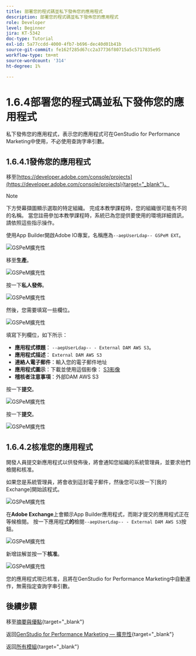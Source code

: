 ```yaml
---
title: 部署您的程式碼並私下發佈您的應用程式
description: 部署您的程式碼並私下發佈您的應用程式
role: Developer
level: Beginner
jira: KT-5342
doc-type: Tutorial
exl-id: 5a77ccdd-4000-4fb7-b696-dec40d01b41b
source-git-commit: fe162f285d67cc2a37736f80715a5c5717835e95
workflow-type: tm+mt
source-wordcount: '314'
ht-degree: 1%

---
```


# 1.6.4部署您的程式碼並私下發佈您的應用程式

私下發佈您的應用程式，表示您的應用程式可在GenStudio for Performance Marketing中使用，不必使用查詢字串引數。

## 1.6.4.1發佈您的應用程式

移至[https://developer.adobe.com/console/projects](https://developer.adobe.com/console/projects){target="_blank"}。

>[!NOTE]
>
> 下方熒幕擷圖顯示選取的特定組織。 完成本教學課程時，您的組織很可能有不同的名稱。 當您註冊參加本教學課程時，系統已為您提供要使用的環境詳細資訊，請依照這些指示操作。

使用App Builder開啟Adobe IO專案，名稱應為`--aepUserLdap-- GSPeM EXT`。

![GSPeM擴充性](./images/gspemextpub1.png)

移至&#x200B;**生產**。

![GSPeM擴充性](./images/gspemextpub2.png)

按一下&#x200B;**私人發佈**。

![GSPeM擴充性](./images/gspemextpub3.png)

然後，您需要填寫一些欄位。

![GSPeM擴充性](./images/gspemextpub4.png)

填寫下列欄位，如下所示：

- **應用程式標題**： `--aepUserLdap-- - External DAM AWS S3`。
- **應用程式描述**： `External DAM AWS S3`
- **連絡人電子郵件**：輸入您的電子郵件地址
- **應用程式圖示**：下載並使用這個影像： [S3影像](./images/s3.jpeg)
- **稽核者注意事項**：外部DAM AWS S3

按一下&#x200B;**提交**。

![GSPeM擴充性](./images/gspemextpub5.png)

按一下&#x200B;**提交**。

![GSPeM擴充性](./images/gspemextpub6.png)

## 1.6.4.2核准您的應用程式

開發人員提交新應用程式以供發佈後，將會通知您組織的系統管理員，並要求他們檢閱和核准。

如果您是系統管理員，將會收到這封電子郵件，然後您可以按一下[我的Exchange] **&#x200B;**&#x200B;開始該程式。

![GSPeM擴充性](./images/gspemextpub7.png)

在&#x200B;**Adobe Exchange**&#x200B;上會顯示App Builder應用程式，而剛才提交的應用程式正在等候檢閱。 按一下應用程式&#x200B;**的**&#x200B;檢閱`--aepUserLdap-- - External DAM AWS S3`按鈕。

![GSPeM擴充性](./images/gspemextpub8.png)

新增註解並按一下&#x200B;**核准**。

![GSPeM擴充性](./images/gspemextpub9.png)

您的應用程式現已核准，且將在GenStudio for Performance Marketing中自動運作，無需指定查詢字串引數。

## 後續步驟

移至[摘要與優點](./summary.md){target="_blank"}

返回[GenStudio for Performance Marketing — 擴充性](./genstudioext.md){target="_blank"}

返回[所有模組](./../../../overview.md){target="_blank"}
